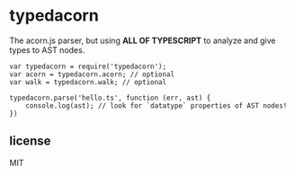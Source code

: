 # typedacorn

The acorn.js parser, but using **ALL OF TYPESCRIPT** to analyze and give types to AST nodes.

```
var typedacorn = require('typedacorn');
var acorn = typedacorn.acorn; // optional
var walk = typedacorn.walk; // optional

typedacorn.parse('hello.ts', function (err, ast) {
	console.log(ast); // look for `datatype` properties of AST nodes!
})
```

## license

MIT
